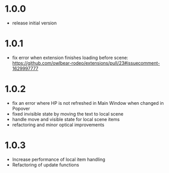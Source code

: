 # 1.0.0

- release initial version

# 1.0.1

- fix error when extension finishes loading before scene: https://github.com/owlbear-rodeo/extensions/pull/23#issuecomment-1629997777

# 1.0.2

- fix an error where HP is not refreshed in Main Window when changed in Popover
- fixed invisible state by moving the text to local scene
- handle move and visible state for local scene items
- refactoring and minor optical improvements

# 1.0.3

- Increase performance of local item handling
- Refactoring of update functions